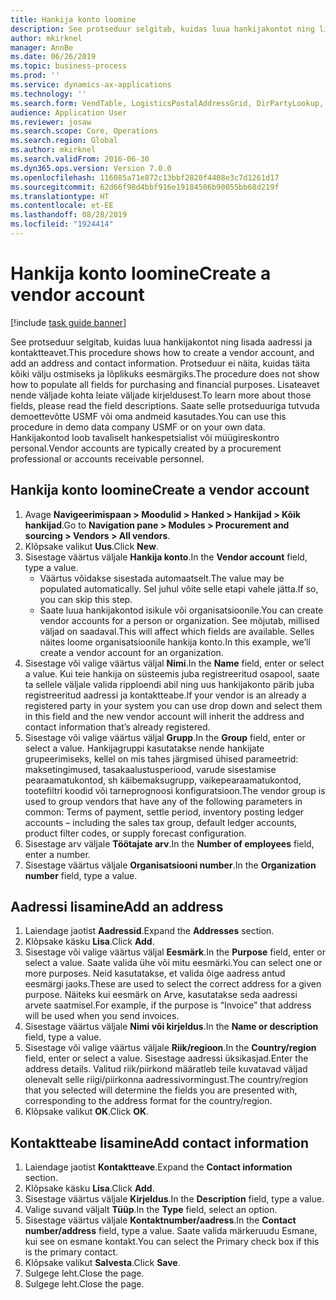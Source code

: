 ```yaml
---
title: Hankija konto loomine
description: See protseduur selgitab, kuidas luua hankijakontot ning lisada aadressi ja kontaktteavet.
author: mkirknel
manager: AnnBe
ms.date: 06/26/2019
ms.topic: business-process
ms.prod: ''
ms.service: dynamics-ax-applications
ms.technology: ''
ms.search.form: VendTable, LogisticsPostalAddressGrid, DirPartyLookup, LogisticsPostalAddress, SysLookupMultiSelectGrid
audience: Application User
ms.reviewer: josaw
ms.search.scope: Core, Operations
ms.search.region: Global
ms.author: mkirknel
ms.search.validFrom: 2016-06-30
ms.dyn365.ops.version: Version 7.0.0
ms.openlocfilehash: 116085a71e872c13bbf2820f4408e3c7d1261d17
ms.sourcegitcommit: 62d66f98d4bbf916e19184506b90055bb68d219f
ms.translationtype: HT
ms.contentlocale: et-EE
ms.lasthandoff: 08/28/2019
ms.locfileid: "1924414"
---
```

# <a name="create-a-vendor-account"></a><span data-ttu-id="27238-103">Hankija konto loomine</span><span class="sxs-lookup"><span data-stu-id="27238-103">Create a vendor account</span></span>

[!include [task guide banner](../../includes/task-guide-banner.md)]

<span data-ttu-id="27238-104">See protseduur selgitab, kuidas luua hankijakontot ning lisada aadressi ja kontaktteavet.</span><span class="sxs-lookup"><span data-stu-id="27238-104">This procedure shows how to create a vendor account, and add an address and contact information.</span></span> <span data-ttu-id="27238-105">Protseduur ei näita, kuidas täita kõiki välju ostmiseks ja lõplikuks eesmärgiks.</span><span class="sxs-lookup"><span data-stu-id="27238-105">The procedure does not show how to populate all fields for purchasing and financial purposes.</span></span> <span data-ttu-id="27238-106">Lisateavet nende väljade kohta leiate väljade kirjeldusest.</span><span class="sxs-lookup"><span data-stu-id="27238-106">To learn more about those fields, please read the field descriptions.</span></span> <span data-ttu-id="27238-107">Saate selle protseduuriga tutvuda demoettevõtte USMF või oma andmeid kasutades.</span><span class="sxs-lookup"><span data-stu-id="27238-107">You can use this procedure in demo data company USMF or on your own data.</span></span> <span data-ttu-id="27238-108">Hankijakontod loob tavaliselt hankespetsialist või müügireskontro personal.</span><span class="sxs-lookup"><span data-stu-id="27238-108">Vendor accounts are typically created by a procurement professional or accounts receivable personnel.</span></span>


## <a name="create-a-vendor-account"></a><span data-ttu-id="27238-109">Hankija konto loomine</span><span class="sxs-lookup"><span data-stu-id="27238-109">Create a vendor account</span></span>
1. <span data-ttu-id="27238-110">Avage **Navigeerimispaan > Moodulid > Hanked > Hankijad > Kõik hankijad**.</span><span class="sxs-lookup"><span data-stu-id="27238-110">Go to **Navigation pane > Modules > Procurement and sourcing > Vendors > All vendors**.</span></span>
2. <span data-ttu-id="27238-111">Klõpsake valikut **Uus**.</span><span class="sxs-lookup"><span data-stu-id="27238-111">Click **New**.</span></span>
3. <span data-ttu-id="27238-112">Sisestage väärtus väljale **Hankija konto**.</span><span class="sxs-lookup"><span data-stu-id="27238-112">In the **Vendor account** field, type a value.</span></span>
    - <span data-ttu-id="27238-113">Väärtus võidakse sisestada automaatselt.</span><span class="sxs-lookup"><span data-stu-id="27238-113">The value may be populated automatically.</span></span> <span data-ttu-id="27238-114">Sel juhul võite selle etapi vahele jätta.</span><span class="sxs-lookup"><span data-stu-id="27238-114">If so, you can skip this step.</span></span>  
    - <span data-ttu-id="27238-115">Saate luua hankijakontod isikule või organisatsioonile.</span><span class="sxs-lookup"><span data-stu-id="27238-115">You can create vendor accounts for a person or organization.</span></span> <span data-ttu-id="27238-116">See mõjutab, millised väljad on saadaval.</span><span class="sxs-lookup"><span data-stu-id="27238-116">This will affect which fields are available.</span></span> <span data-ttu-id="27238-117">Selles näites loome organisatsioonile hankija konto.</span><span class="sxs-lookup"><span data-stu-id="27238-117">In this example, we’ll create a vendor account for an organization.</span></span>   
4. <span data-ttu-id="27238-118">Sisestage või valige väärtus väljal **Nimi**.</span><span class="sxs-lookup"><span data-stu-id="27238-118">In the **Name** field, enter or select a value.</span></span> <span data-ttu-id="27238-119">Kui teie hankija on süsteemis juba registreeritud osapool, saate ta sellele väljale valida ripploendi abil ning uus hankijakonto pärib juba registreeritud aadressi ja kontaktteabe.</span><span class="sxs-lookup"><span data-stu-id="27238-119">If your vendor is an already a registered party in your system you can use drop down and select them in this field and the new vendor account will inherit the address and contact information that’s already registered.</span></span>
5. <span data-ttu-id="27238-120">Sisestage või valige väärtus väljal **Grupp**.</span><span class="sxs-lookup"><span data-stu-id="27238-120">In the **Group** field, enter or select a value.</span></span> <span data-ttu-id="27238-121">Hankijagruppi kasutatakse nende hankijate grupeerimiseks, kellel on mis tahes järgmised ühised parameetrid: maksetingimused, tasakaalustusperiood, varude sisestamise pearaamatukontod, sh käibemaksugrupp, vaikepearaamatukontod, tootefiltri koodid või tarneprognoosi konfiguratsioon.</span><span class="sxs-lookup"><span data-stu-id="27238-121">The vendor group is used to group vendors that have any of the following parameters in common: Terms of payment, settle period, inventory posting ledger accounts – including the sales tax group, default ledger accounts, product filter codes, or supply forecast configuration.</span></span>
6. <span data-ttu-id="27238-122">Sisestage arv väljale **Töötajate arv**.</span><span class="sxs-lookup"><span data-stu-id="27238-122">In the **Number of employees** field, enter a number.</span></span>
7. <span data-ttu-id="27238-123">Sisestage väärtus väljale **Organisatsiooni number**.</span><span class="sxs-lookup"><span data-stu-id="27238-123">In the **Organization number** field, type a value.</span></span>

## <a name="add-an-address"></a><span data-ttu-id="27238-124">Aadressi lisamine</span><span class="sxs-lookup"><span data-stu-id="27238-124">Add an address</span></span>
1. <span data-ttu-id="27238-125">Laiendage jaotist **Aadressid**.</span><span class="sxs-lookup"><span data-stu-id="27238-125">Expand the **Addresses** section.</span></span>
2. <span data-ttu-id="27238-126">Klõpsake käsku **Lisa**.</span><span class="sxs-lookup"><span data-stu-id="27238-126">Click **Add**.</span></span>
3. <span data-ttu-id="27238-127">Sisestage või valige väärtus väljal **Eesmärk**.</span><span class="sxs-lookup"><span data-stu-id="27238-127">In the **Purpose** field, enter or select a value.</span></span> <span data-ttu-id="27238-128">Saate valida ühe või mitu eesmärki.</span><span class="sxs-lookup"><span data-stu-id="27238-128">You can select one or more purposes.</span></span> <span data-ttu-id="27238-129">Neid kasutatakse, et valida õige aadress antud eesmärgi jaoks.</span><span class="sxs-lookup"><span data-stu-id="27238-129">These are used to select the correct address for a given purpose.</span></span> <span data-ttu-id="27238-130">Näiteks kui eesmärk on Arve, kasutatakse seda aadressi arvete saatmisel.</span><span class="sxs-lookup"><span data-stu-id="27238-130">For example, if the purpose is “Invoice” that address will be used when you send invoices.</span></span>
4. <span data-ttu-id="27238-131">Sisestage väärtus väljale **Nimi või kirjeldus**.</span><span class="sxs-lookup"><span data-stu-id="27238-131">In the **Name or description** field, type a value.</span></span>
5. <span data-ttu-id="27238-132">Sisestage või valige väärtus väljale **Riik/regioon**.</span><span class="sxs-lookup"><span data-stu-id="27238-132">In the **Country/region** field, enter or select a value.</span></span> <span data-ttu-id="27238-133">Sisestage aadressi üksikasjad.</span><span class="sxs-lookup"><span data-stu-id="27238-133">Enter the address details.</span></span> <span data-ttu-id="27238-134">Valitud riik/piirkond määratleb teile kuvatavad väljad olenevalt selle riigi/piirkonna aadressivormingust.</span><span class="sxs-lookup"><span data-stu-id="27238-134">The country/region that you selected will determine the fields you are presented with, corresponding to the address format for the country/region.</span></span> 
6. <span data-ttu-id="27238-135">Klõpsake valikut **OK**.</span><span class="sxs-lookup"><span data-stu-id="27238-135">Click **OK**.</span></span>

## <a name="add-contact-information"></a><span data-ttu-id="27238-136">Kontaktteabe lisamine</span><span class="sxs-lookup"><span data-stu-id="27238-136">Add contact information</span></span>
1. <span data-ttu-id="27238-137">Laiendage jaotist **Kontaktteave**.</span><span class="sxs-lookup"><span data-stu-id="27238-137">Expand the **Contact information** section.</span></span>
2. <span data-ttu-id="27238-138">Klõpsake käsku **Lisa**.</span><span class="sxs-lookup"><span data-stu-id="27238-138">Click **Add**.</span></span>
3. <span data-ttu-id="27238-139">Sisestage väärtus väljale **Kirjeldus**.</span><span class="sxs-lookup"><span data-stu-id="27238-139">In the **Description** field, type a value.</span></span>
4. <span data-ttu-id="27238-140">Valige suvand väljalt **Tüüp**.</span><span class="sxs-lookup"><span data-stu-id="27238-140">In the **Type** field, select an option.</span></span>
5. <span data-ttu-id="27238-141">Sisestage väärtus väljale **Kontaktnumber/aadress**.</span><span class="sxs-lookup"><span data-stu-id="27238-141">In the **Contact number/address** field, type a value.</span></span> <span data-ttu-id="27238-142">Saate valida märkeruudu Esmane, kui see on esmane kontakt.</span><span class="sxs-lookup"><span data-stu-id="27238-142">You can select the Primary check box if this is the primary contact.</span></span>  
6. <span data-ttu-id="27238-143">Klõpsake valikut **Salvesta**.</span><span class="sxs-lookup"><span data-stu-id="27238-143">Click **Save**.</span></span>
7. <span data-ttu-id="27238-144">Sulgege leht.</span><span class="sxs-lookup"><span data-stu-id="27238-144">Close the page.</span></span>
8. <span data-ttu-id="27238-145">Sulgege leht.</span><span class="sxs-lookup"><span data-stu-id="27238-145">Close the page.</span></span>

